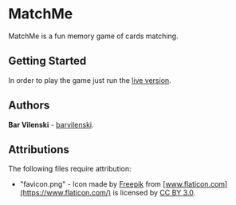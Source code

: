 # MatchMe

MatchMe is a fun memory game of cards matching.

## Getting Started

In order to play the game just run the [live version](https://barvilenski.github.io/memory-game/).

## Authors

**Bar Vilenski** - [barvilenski](https://github.com/barvilenski).

## Attributions

The following files require attribution:

* "favicon.png" - Icon made by [Freepik](http://www.freepik.com) from [www.flaticon.com](https://www.flaticon.com/) is licensed by [CC BY 3.0](http://creativecommons.org/licenses/by/3.0/).
